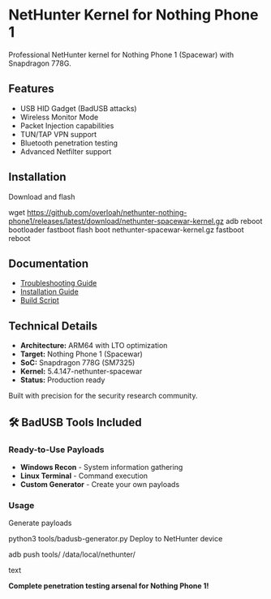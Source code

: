 # NetHunter Kernel for Nothing Phone 1

Professional NetHunter kernel for Nothing Phone 1 (Spacewar) with Snapdragon 778G.

## Features
- USB HID Gadget (BadUSB attacks)
- Wireless Monitor Mode  
- Packet Injection capabilities
- TUN/TAP VPN support
- Bluetooth penetration testing
- Advanced Netfilter support

## Installation

Download and flash

wget https://github.com/overloah/nethunter-nothing-phone1/releases/latest/download/nethunter-spacewar-kernel.gz
adb reboot bootloader
fastboot flash boot nethunter-spacewar-kernel.gz
fastboot reboot
## Documentation
- [Troubleshooting Guide](docs/TROUBLESHOOTING.md)
- [Installation Guide](docs/INSTALLATION.md)  
- [Build Script](scripts/build-kernel.sh)

## Technical Details
- **Architecture:** ARM64 with LTO optimization
- **Target:** Nothing Phone 1 (Spacewar)
- **SoC:** Snapdragon 778G (SM7325)
- **Kernel:** 5.4.147-nethunter-spacewar
- **Status:** Production ready

Built with precision for the security research community.

## 🛠️ **BadUSB Tools Included**

### Ready-to-Use Payloads
- **Windows Recon** - System information gathering
- **Linux Terminal** - Command execution
- **Custom Generator** - Create your own payloads

### Usage

Generate payloads

python3 tools/badusb-generator.py
Deploy to NetHunter device

adb push tools/ /data/local/nethunter/

text

**Complete penetration testing arsenal for Nothing Phone 1!**
